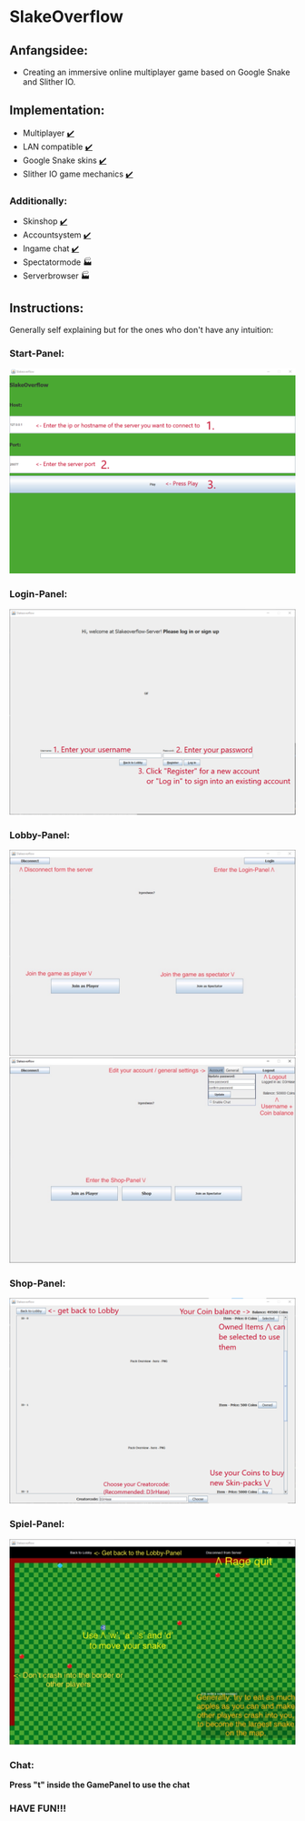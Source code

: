 # SlakeOverflow
## Anfangsidee:
- Creating an immersive online multiplayer game based on Google Snake and Slither IO.

## Implementation:
- Multiplayer [✔️](https://emojipedia.org/check-mark/)
- LAN compatible [✔️](https://emojipedia.org/check-mark/)
- Google Snake skins [✔️](https://emojipedia.org/check-mark/)
- Slither IO game mechanics [✔️](https://emojipedia.org/check-mark/)

### Additionally:
- Skinshop [✔️](https://emojipedia.org/check-mark/)
- Accountsystem [✔️](https://emojipedia.org/check-mark/)
- Ingame chat [✔️](https://emojipedia.org/check-mark/)
- Spectatormode 🏭
- Serverbrowser 🏭



## Instructions:

Generally self explaining but for the ones who don't have any intuition:

### Start-Panel:
![Start Panel Example](https://github.com/Q11Hackermans/slakeoverflow-client/raw/master/assets/README/StartPanelExample.png)

### Login-Panel:
![Login Panel Example](https://github.com/Q11Hackermans/slakeoverflow-client/raw/master/assets/README/LoginPanelExample.png)

### Lobby-Panel:
![Lobby Panel Example](https://github.com/Q11Hackermans/slakeoverflow-client/raw/master/assets/README/LobbyPanel0Example.jpg)
![Lobby Panel Example](https://github.com/Q11Hackermans/slakeoverflow-client/raw/master/assets/README/LobbyPanel2Example.jpg)

### Shop-Panel:
![Shop Panel Example](https://github.com/Q11Hackermans/slakeoverflow-client/raw/master/assets/README/ShopPanelExample.png)

### Spiel-Panel:
![Game Panel Example](https://github.com/Q11Hackermans/slakeoverflow-client/raw/master/assets/README/GamePanelExample.jpg)

### Chat:
**Press "t" inside the GamePanel to use the chat**

### HAVE FUN!!!
